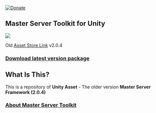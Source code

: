 [![Donate](https://img.shields.io/badge/Donate-PayPal-green.svg)](https://www.paypal.com/cgi-bin/webscr?cmd=_s-xclick&hosted_button_id=37V2ZB4T8BD42)

## Master Server Toolkit for Unity

![](https://master-toolkit.com/media/th4iz2gx/msf_logo.jpg)

Old [Asset Store Link](https://www.assetstore.unity3d.com/#!/content/71391) v2.0.4

### [Download latest version package](https://aevien.itch.io/master-server-framework)

## What Is This?

This is a repository of **Unity Asset** - The older version **Master Server Framework (2.0.4)**

### [About Master Server Toolkit](https://master-toolkit.com)
